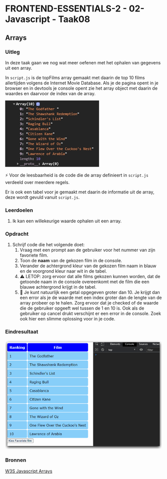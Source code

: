 # FRONTEND-ESSENTIALS-2 - 02-Javascript - Taak08

## Arrays

### Uitleg

In deze taak gaan we nog wat meer oefenen met het ophalen van gegevens uit een array.

In `script.js` is de topFilms array gemaakt met daarin de top 10 films allertijden volgens de Internet Movie Database. Als je de pagina opent in je browser en in devtools je console opent zie het array object met daarin de waardes en daarvoor de index van de array. 

![](img/array-console-log.jpg)

:zap: Voor de leesbaarheid is de code die de array definieert in `script.js` verdeeld over meerdere regels.

Er is ook een tabel voor je gemaakt met daarin de informatie uit de array, deze wordt gevuld vanuit `script.js`.

### Leerdoelen

1. Ik kan een willekeurige waarde ophalen uit een array.

### Opdracht

1. Schrijf code die het volgende doet:
   1. Vraag met een prompt aan de gebruiker voor het nummer van zijn favoriete film.
   2. Toon de **naam** van de gekozen film in de console.
   3. Verander de achtergrond kleur van de gekozen film naam in blauw en de voorgrond kleur naar wit in de tabel.
   4. :warning: LETOP: zorg ervoor dat alle films gekozen kunnen worden, dat de getoonde naam in de console overeenkomt met de film die een blauwe achtergrond krijgt in de tabel.
   5. :rocket: Je kunt natuurlijk een getal opgegeven groter dan 10. Je krijgt dan een error als je de waarde met een index groter dan de lengte van de array probeer op te halen. Zorg ervoor dat je checked of de waarde die de gebruiker opgeeft wel tussen de 1 en 10 is. Ook als de gebruiker op cancel drukt verschijnt er een error in de console. Zoek ook hier een slimme oplossing voor in je code.

### Eindresultaat

![Eindresultaat](img/eindresultaat-topFilms.gif)

### Bronnen

[W3S Javascript Arrays](https://www.w3schools.com/js/js_arrays.asp)